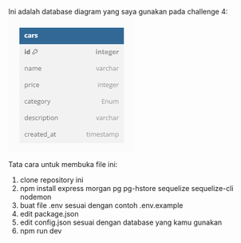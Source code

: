 Ini adalah database diagram yang saya gunakan pada challenge 4:
![Alt text](./public/images/entity_cars.png)

Tata cara untuk membuka file ini:

1. clone repository ini
2. npm install express morgan pg pg-hstore sequelize sequelize-cli nodemon
3. buat file .env sesuai dengan contoh .env.example
4. edit package.json
5. edit config.json sesuai dengan database yang kamu gunakan
6. npm run dev
